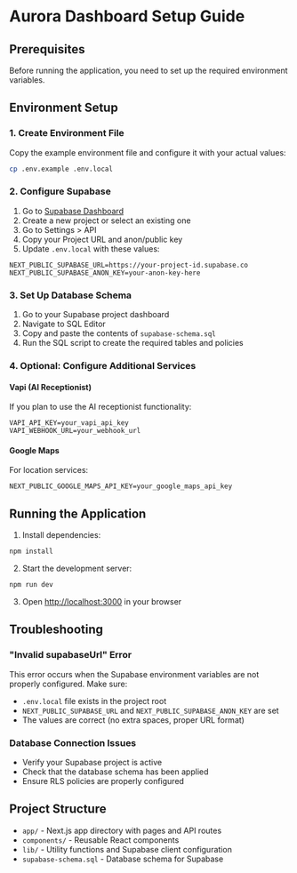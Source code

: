 # Aurora Dashboard Setup Guide

## Prerequisites

Before running the application, you need to set up the required environment variables.

## Environment Setup

### 1. Create Environment File

Copy the example environment file and configure it with your actual values:

```bash
cp .env.example .env.local
```

### 2. Configure Supabase

1. Go to [Supabase Dashboard](https://supabase.com/dashboard)
2. Create a new project or select an existing one
3. Go to Settings > API
4. Copy your Project URL and anon/public key
5. Update `.env.local` with these values:

```env
NEXT_PUBLIC_SUPABASE_URL=https://your-project-id.supabase.co
NEXT_PUBLIC_SUPABASE_ANON_KEY=your-anon-key-here
```

### 3. Set Up Database Schema

1. Go to your Supabase project dashboard
2. Navigate to SQL Editor
3. Copy and paste the contents of `supabase-schema.sql`
4. Run the SQL script to create the required tables and policies

### 4. Optional: Configure Additional Services

#### Vapi (AI Receptionist)
If you plan to use the AI receptionist functionality:
```env
VAPI_API_KEY=your_vapi_api_key
VAPI_WEBHOOK_URL=your_webhook_url
```

#### Google Maps
For location services:
```env
NEXT_PUBLIC_GOOGLE_MAPS_API_KEY=your_google_maps_api_key
```

## Running the Application

1. Install dependencies:
```bash
npm install
```

2. Start the development server:
```bash
npm run dev
```

3. Open [http://localhost:3000](http://localhost:3000) in your browser

## Troubleshooting

### "Invalid supabaseUrl" Error
This error occurs when the Supabase environment variables are not properly configured. Make sure:
- `.env.local` file exists in the project root
- `NEXT_PUBLIC_SUPABASE_URL` and `NEXT_PUBLIC_SUPABASE_ANON_KEY` are set
- The values are correct (no extra spaces, proper URL format)

### Database Connection Issues
- Verify your Supabase project is active
- Check that the database schema has been applied
- Ensure RLS policies are properly configured

## Project Structure

- `app/` - Next.js app directory with pages and API routes
- `components/` - Reusable React components
- `lib/` - Utility functions and Supabase client configuration
- `supabase-schema.sql` - Database schema for Supabase
